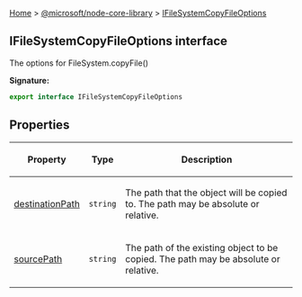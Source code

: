 [Home](./index) &gt; [@microsoft/node-core-library](./node-core-library.md) &gt; [IFileSystemCopyFileOptions](./node-core-library.ifilesystemcopyfileoptions.md)

## IFileSystemCopyFileOptions interface

The options for FileSystem.copyFile()

<b>Signature:</b>

```typescript
export interface IFileSystemCopyFileOptions 
```

## Properties

|  <p>Property</p> | <p>Type</p> | <p>Description</p> |
|  --- | --- | --- |
|  <p>[destinationPath](./node-core-library.ifilesystemcopyfileoptions.destinationpath.md)</p> | <p>`string`</p> | <p>The path that the object will be copied to. The path may be absolute or relative.</p> |
|  <p>[sourcePath](./node-core-library.ifilesystemcopyfileoptions.sourcepath.md)</p> | <p>`string`</p> | <p>The path of the existing object to be copied. The path may be absolute or relative.</p> |

